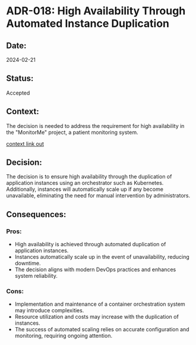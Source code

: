 # ADR-018: High Availability Through Automated Instance Duplication

## Date:
2024-02-21

## Status:
Accepted

## Context:
The decision is needed to address the requirement for high availability in the "MonitorMe" project, a patient monitoring system.

[context link out](/Deployment/Deployment.md#app-on-kubernetes)
## Decision:
The decision is to ensure high availability through the duplication of application instances using an orchestrator such as Kubernetes. Additionally, instances will automatically scale up if any become unavailable, eliminating the need for manual intervention by administrators.

## Consequences:
### Pros:
- High availability is achieved through automated duplication of application instances.
- Instances automatically scale up in the event of unavailability, reducing downtime.
- The decision aligns with modern DevOps practices and enhances system reliability.

### Cons:
- Implementation and maintenance of a container orchestration system may introduce complexities.
- Resource utilization and costs may increase with the duplication of instances.
- The success of automated scaling relies on accurate configuration and monitoring, requiring ongoing attention.
